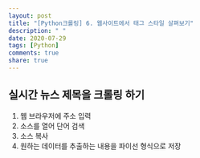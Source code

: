 ```yaml
---
layout: post
title: "[Python크롤링] 6. 웹사이트에서 태그 스타일 살펴보기"
description: " "
date: 2020-07-29
tags: [Python]
comments: true
share: true
---
```



## 실시간 뉴스 제목을 크롤링 하기
1. 웹 브라우저에 주소 입력
2. 소스를 열어 단어 검색
3. 소스 복사
4. 원하는 데이터를 추출하는 내용을 파이선 형식으로 저장

```python
```